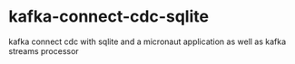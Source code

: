 # kafka-connect-cdc-sqlite
kafka connect cdc with sqlite and a micronaut application as well as kafka streams processor
